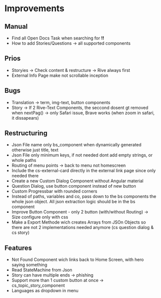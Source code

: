# Improvements

## Manual

- Find all Open Docs Task when searching for **!!**
- How to add Stories/Questions -> all supported components

## Prios

- Storyies -> Check content & restructure -> Rive always first
- External Info Page make not scrollable inception

## Bugs

- Translation -> term, img-text, button components
- Story -> If 2 Rive-Text Components, the seccond dosent gt removed when nextPag() -> only Safari issue, Brave works (when zoom in safari, it dissapears)

## Restructuring

- Json File name only bs_component when dynamically generated otherwise just title, text
- Json File only minimum keys, if not needed dont add empty strings, or whole paths
- Routing of menu points -> back to menu not homescreen
- Include the cs-external-card directly in the external link page since only needed there
- Create a new Custom Dialog Component without Angular material
- Question Dialog, use button component instead of new button
- Custom Progressbar with rounded corners
- Instead of paths, variables and co, pass down to the bs components the whole json object. All json extraction logic should be in the bs component
- Improve Button Component - only 2 button (with/without Routing) -> Size configure only with css
- Make a Export Methode wich creates Arrays from JSOn Objects so there are not 2 implementations needed anymore (cs question dialog & cs story)

## Features

- Not Found Component wich links back to Home Screen, with hero saying something
- Read StateMachine from Json
- Story can have multiple ends -> phishing
- Support more than 1 custom button at once -> cs_topic_story_component
- Languages as dropdown in menu
